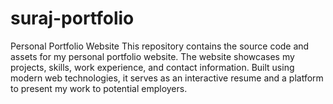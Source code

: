 # suraj-portfolio
Personal Portfolio Website This repository contains the source code and assets for my personal portfolio website. The website showcases my projects, skills, work experience, and contact information. Built using modern web technologies, it serves as an interactive resume and a platform to present my work to potential employers.
